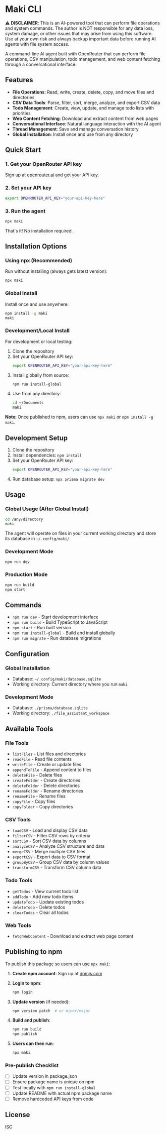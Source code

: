 # Maki CLI

⚠️ **DISCLAIMER**: This is an AI-powered tool that can perform file operations and system commands. The author is NOT responsible for any data loss, system damage, or other issues that may arise from using this software. Use at your own risk and always backup important data before running AI agents with file system access.

A command-line AI agent built with OpenRouter that can perform file operations, CSV manipulation, todo management, and web content fetching through a conversational interface.

## Features

- **File Operations**: Read, write, create, delete, copy, and move files and directories
- **CSV Data Tools**: Parse, filter, sort, merge, analyze, and export CSV data
- **Todo Management**: Create, view, update, and manage todo lists with priorities
- **Web Content Fetching**: Download and extract content from web pages
- **Conversational Interface**: Natural language interaction with the AI agent
- **Thread Management**: Save and manage conversation history
- **Global Installation**: Install once and use from any directory

## Quick Start

### 1. Get your OpenRouter API key
Sign up at [openrouter.ai](https://openrouter.ai) and get your API key.

### 2. Set your API key
```bash
export OPENROUTER_API_KEY="your-api-key-here"
```

### 3. Run the agent
```bash
npx maki
```

That's it! No installation required.

## Installation Options

### Using npx (Recommended)
Run without installing (always gets latest version):
```bash
npx maki
```

### Global Install
Install once and use anywhere:
```bash
npm install -g maki
maki
```

### Development/Local Install

For development or local testing:

1. Clone the repository
2. Set your OpenRouter API key:
   ```bash
   export OPENROUTER_API_KEY="your-api-key-here"
   ```
3. Install globally from source:
   ```bash
   npm run install-global
   ```
4. Use from any directory:
   ```bash
   cd ~/Documents
   maki
   ```

**Note**: Once published to npm, users can use `npx maki` or `npm install -g maki`.

## Development Setup

1. Clone the repository
2. Install dependencies: `npm install`
3. Set your OpenRouter API key:
   ```bash
   export OPENROUTER_API_KEY="your-api-key-here"
   ```
4. Run database setup: `npx prisma migrate dev`

## Usage

### Global Usage (After Global Install)
```bash
cd /any/directory
maki
```

The agent will operate on files in your current working directory and store its database in `~/.config/maki/`.

### Development Mode
```bash
npm run dev
```

### Production Mode
```bash
npm run build
npm start
```

## Commands

- `npm run dev` - Start development interface
- `npm run build` - Build TypeScript to JavaScript
- `npm start` - Run built version
- `npm run install-global` - Build and install globally
- `npm run migrate` - Run database migrations

## Configuration

### Global Installation
- Database: `~/.config/maki/database.sqlite`
- Working directory: Current directory where you run `maki`

### Development Mode
- Database: `./prisma/database.sqlite`
- Working directory: `./file_assistant_workspace`

## Available Tools

### File Tools
- `listFiles` - List files and directories
- `readFile` - Read file contents
- `writeFile` - Create or update files
- `appendToFile` - Append content to files
- `deleteFile` - Delete files
- `createFolder` - Create directories
- `deleteFolder` - Delete directories
- `renameFolder` - Rename directories
- `renameFile` - Rename files
- `copyFile` - Copy files
- `copyFolder` - Copy directories

### CSV Tools
- `loadCSV` - Load and display CSV data
- `filterCSV` - Filter CSV rows by criteria
- `sortCSV` - Sort CSV data by columns
- `analyzeCSV` - Analyze CSV structure and data
- `mergeCSV` - Merge multiple CSV files
- `exportCSV` - Export data to CSV format
- `groupByCSV` - Group CSV data by column values
- `transformCSV` - Transform CSV column data

### Todo Tools
- `getTodos` - View current todo list
- `addTodo` - Add new todo items
- `updateTodo` - Update existing todos
- `deleteTodo` - Delete todos
- `clearTodos` - Clear all todos

### Web Tools
- `fetchWebContent` - Download and extract web page content

## Publishing to npm

To publish this package so users can use `npx maki`:

1. **Create npm account**: Sign up at [npmjs.com](https://npmjs.com)

2. **Login to npm**:
   ```bash
   npm login
   ```

3. **Update version** (if needed):
   ```bash
   npm version patch  # or minor/major
   ```

4. **Build and publish**:
   ```bash
   npm run build
   npm publish
   ```

5. **Users can then run**:
   ```bash
   npx maki
   ```

### Pre-publish Checklist

- [ ] Update version in package.json
- [ ] Ensure package name is unique on npm
- [ ] Test locally with `npm run install-global`
- [ ] Update README with actual npm package name
- [ ] Remove hardcoded API keys from code

## License

ISC